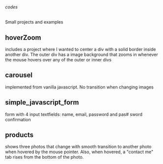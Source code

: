###### codes
Small projects and examples

## hoverZoom
includes a project where I wanted to center a div with a solid border inside another div. 
The outer div has a image background that zooms in whenever the mouse hovers over any of the outer or inner divs

## carousel
implemented from vanilla javascript. No transition when changing images

## simple_javascript_form
form with 4 input textfields: name, email, password and pas# sword confirmation

## products
shows three photos that change with smooth transition to another photo when hovered by the mouse pointer. Also, when hovered, a "contact me" tab rises from the bottom of the photo.



